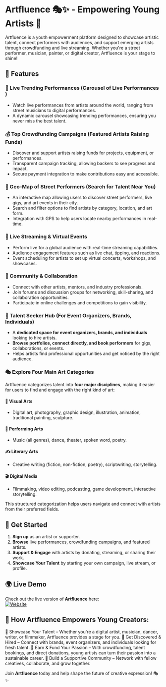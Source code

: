 # Artfluence 🎭✨  - Empowering Young Artists 🌟

Artfluence is a youth empowerment platform designed to showcase artistic talent, connect performers with audiences, and support emerging artists through crowdfunding and live streaming. Whether you're a street performer, musician, painter, or digital creator, Artfluence is your stage to shine!

## 🌟 Features

### 🎤 Live Trending Performances (Carousel of Live Performances )
- Watch live performances from artists around the world, ranging from street musicians to digital performances.
- A dynamic carousel showcasing trending performances, ensuring you never miss the best talent.

### 💰 Top Crowdfunding Campaigns (Featured Artists Raising Funds)
- Discover and support artists raising funds for projects, equipment, or performances.
- Transparent campaign tracking, allowing backers to see progress and impact.
- Secure payment integration to make contributions easy and accessible.

### 📍 Geo-Map of Street Performers (Search for Talent Near You)
- An interactive map allowing users to discover street performers, live gigs, and art events in their city.
- Search and filter options to find artists by category, location, and art form.
- Integration with GPS to help users locate nearby performances in real-time.

### 🎥 Live Streaming & Virtual Events
- Perform live for a global audience with real-time streaming capabilities.
- Audience engagement features such as live chat, tipping, and reactions.
- Event scheduling for artists to set up virtual concerts, workshops, and showcases.

### 🎨 Community & Collaboration
- Connect with other artists, mentors, and industry professionals.
- Join forums and discussion groups for networking, skill-sharing, and collaboration opportunities.
- Participate in online challenges and competitions to gain visibility.
  
### 🎯 Talent Seeker Hub (For Event Organizers, Brands, Individuals)  
- A **dedicated space for event organizers, brands, and individuals** looking to hire artists.  
- **Browse portfolios, connect directly, and book performers** for gigs, collaborations, or events.  
- Helps artists find professional opportunities and get noticed by the right audience.

### 🎭 Explore Four Main Art Categories  
Artfluence categorizes talent into **four major disciplines**, making it easier for users to find and engage with the right kind of art:  

#### 🎨 **Visual Arts**  
- Digital art, photography, graphic design, illustration, animation, traditional painting, sculpture.  

#### 🎵 **Performing Arts**  
- Music (all genres), dance, theater, spoken word, poetry.  

#### ✍️ **Literary Arts**  
- Creative writing (fiction, non-fiction, poetry), scriptwriting, storytelling.  

#### 🎬 **Digital Media**  
- Filmmaking, video editing, podcasting, game development, interactive storytelling.  

This structured categorization helps users navigate and connect with artists from their preferred fields.  


## 🚀 Get Started
1. **Sign up** as an artist or supporter.
2. **Browse** live performances, crowdfunding campaigns, and featured artists.
3. **Support & Engage** with artists by donating, streaming, or sharing their work.
4. **Showcase Your Talent** by starting your own campaign, live stream, or profile.



## 🌍 Live Demo  
Check out the live version of **Artfluence** here:  
[![Website](https://img.shields.io/badge/Live%20Demo-Artfluence-orange?style=for-the-badge&logo=render)](https://artfluence.onrender.com/)

## 🚀 How Artfluence Empowers Young Creators:
🔹 Showcase Your Talent – Whether you're a digital artist, musician, dancer, writer, or filmmaker, Artfluence provides a stage for you.
🔹 Get Discovered & Hired – Connect with brands, event organizers, and individuals looking for fresh talent.
🔹 Earn & Fund Your Passion – With crowdfunding, talent bookings, and direct donations, young artists can turn their passion into a sustainable career.
🔹 Build a Supportive Community – Network with fellow creatives, collaborate, and grow together.


Join **Artfluence** today and help shape the future of creative expression! 🎭✨
